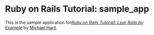# Ruby on Rails Tutorial: sample_app

This is the sample application for[*Ruby on Rails Tutorial: Lear Rails by Example*](http://railstutorial.org/) by [Michael Hartl](http://michaelhartl.com/).


